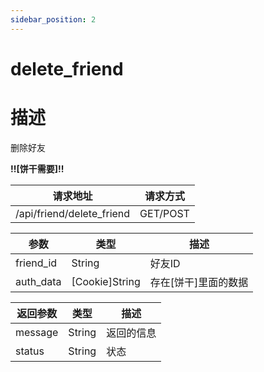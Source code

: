 ```yaml
---
sidebar_position: 2
---
```


# delete_friend

# 描述

删除好友

**!!\[饼干需要\]!!**

| 请求地址                      | 请求方式     |
|---------------------------|----------|
| /api/friend/delete_friend | GET/POST |

| 参数        | 类型               | 描述            |
|-----------|------------------|---------------|
| friend_id | String           | 好友ID          |
| auth_data | \[Cookie\]String | 存在\[饼干\]里面的数据 |

| 返回参数    | 类型     | 描述    |
|---------|--------|-------|
| message | String | 返回的信息 |
| status  | String | 状态    |
